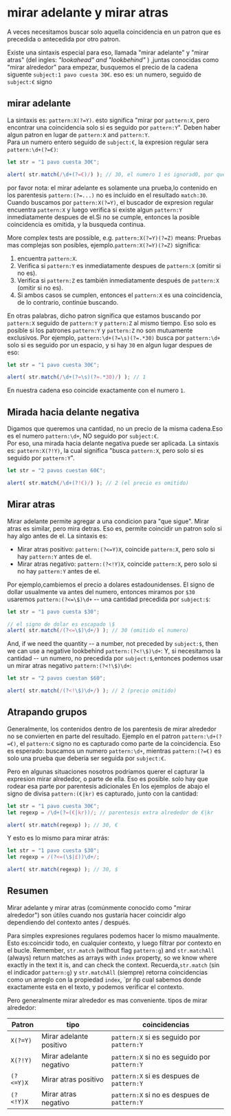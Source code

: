# mirar adelante y mirar atras

A veces necesitamos buscar solo aquella coincidencia en un patron que es precedida o antecedida por otro patron.

Existe una sintaxis especial para eso, llamada "mirar adelante" y "mirar atras" (del ingles: _"lookahead" and "lookbehind"_ ) ,juntas conocidas como "mirar alrededor"
para empezar, busquemos el precio de la cadena siguente `subject:1 pavo cuesta 30€`. eso es: un numero, seguido de `subject:€` signo  
## mirar adelante

La sintaxis es: `pattern:X(?=Y)`. esto significa "mirar por `pattern:X`, pero encontrar una coincidencia solo si es seguido por `pattern:Y`". Deben haber algun patron en lugar de `pattern:X` and `pattern:Y`.  
Para un numero entero seguido de `subject:€`, la expresion regular sera `pattern:\d+(?=€)`:
```js run
let str = "1 pavo cuesta 30€";

alert( str.match(/\d+(?=€)/) ); // 30, el numero 1 es ignorad0, por que no tiene al lado a €
```

por favor nota: el mirar adelante es solamente una prueba,lo contenido en los parentesis `pattern:(?=...)` no es incluido en el resultado `match:30`.
Cuando buscamos por `pattern:X(?=Y)`, el  buscador de expresion regular encuentra `pattern:X` y luego verifica si existe algun `pattern:Y` inmediatamente despues de el.Si no se cumple, entonces la posible coincidencia es omitida, y la busqueda continua.    

More complex tests are possible, e.g. `pattern:X(?=Y)(?=Z)` means:
Pruebas mas complejas son posibles, ejemplo.`pattern:X(?=Y)(?=Z)` significa:
1. encuentra `pattern:X`.
2. Verifica si `pattern:Y` es inmediatamente despues de `pattern:X` (omitir si no es).
3. Verifica si `pattern:Z` es también inmediatamente después de `pattern:X` (omitir si no es).
4. Si ambos casos se cumplen, entonces el `pattern:X` es una coincidencia, de lo contrario, continúe buscando.

En otras palabras, dicho patron significa que estamos buscando por `pattern:X` seguido de `pattern:Y` y `pattern:Z` al mismo tiempo. 
Eso solo es posible si los patrones `pattern:Y` y `pattern:Z` no son mutuamente exclusivos. 
Por ejemplo, `pattern:\d+(?=\s)(?=.*30)` busca por `pattern:\d+` solo si es seguido por un espacio, y si hay `30` en algun lugar despues de eso:
```js run
let str = "1 pavo cuesta 30€";

alert( str.match(/\d+(?=\s)(?=.*30)/) ); // 1
```

En nuestra cadena eso coincide exactamente con el numero `1`. 
## Mirada hacia delante negativa

Digamos que queremos una cantidad, no un precio de la misma cadena.Eso es el numero `pattern:\d+`, NO seguido por `subject:€`.  
Por eso, una mirada hacia delante negativa puede ser aplicada.
La sintaxis es: `pattern:X(?!Y)`, la cual significa "busca `pattern:X`, pero solo si es seguido por `pattern:Y`".

```js run
let str = "2 pavos cuestan 60€";

alert( str.match(/\d+(?!€)/) ); // 2 (el precio es omitido)
```

## Mirar atras

Mirar adelante permite agregar a una condicion para "que sigue".
Mirar atras es similar, pero mira detras. Eso es, permite coincidir un patron solo si hay algo antes de el.
La sintaxis es:
- Mirar atras positivo: `pattern:(?<=Y)X`, coincide `pattern:X`, pero solo si hay `pattern:Y` antes de el.
- Mirar atras negativo: `pattern:(?<!Y)X`, coincide `pattern:X`, pero solo si no hay `pattern:Y` antes de el.

Por ejemplo,cambiemos el precio a dolares estadounidenses. El signo de dollar usualmente va antes del numero, entonces miramos por `$30` usaremos `pattern:(?<=\$)\d+` -- una cantidad precedida por `subject:$`: 
```js run
let str = "1 pavo cuesta $30";

// el signo de dolar es escapado \$
alert( str.match(/(?<=\$)\d+/) ); // 30 (omitido el numero)
```

And, if we need the quantity -- a number, not preceded by `subject:$`, then we can use a negative lookbehind `pattern:(?<!\$)\d+`:
Y, si necesitamos la cantidad -- un numero, no precedida por  `subject:$`,entonces podemos usar un mirar atras negativo `pattern:(?<!\$)\d+`: 
```js run
let str = "2 pavos cuestan $60";

alert( str.match(/(?<!\$)\d+/) ); // 2 (precio omitido)
```

## Atrapando grupos

Generalmente, los contenidos dentro de los parentesis de mirar alrededor no se convierten en parte del resultado.
Ejemplo en el patron `pattern:\d+(?=€)`, el `pattern:€` signo no es capturado como parte de la coincidencia. Eso es esperado: buscamos un numero `pattern:\d+`, mientras `pattern:(?=€)` es solo una prueba que deberia ser seguida por `subject:€`.

Pero en algunas situaciones nosotros podriamos querer el capturar la expresion mirar alrededor, o parte de ella. Eso es posible. solo hay que rodear esa parte por parentesis adicionales
En los ejemplos de abajo el signo de divisa  `pattern:(€|kr)` es capturado, junto con la cantidad:  
```js run
let str = "1 pavo cuesta 30€";
let regexp = /\d+(?=(€|kr))/; // parentesis extra alrededor de €|kr

alert( str.match(regexp) ); // 30, €
```

Y esto es lo mismo para mirar atrás:

```js run
let str = "1 pavo cuesta $30";
let regexp = /(?<=(\$|£))\d+/;

alert( str.match(regexp) ); // 30, $
```

## Resumen

Mirar adelante y mirar atras (comúnmente conocido como "mirar alrededor") son útiles cuando nos gustaría hacer coincidir algo dependiendo del contexto antes / después.

Para simples expresiones regulares podemos hacer lo mismo maualmente. Esto es:coincidir todo, en cualquier contexto, y luego filtrar por contexto en el bucle.
Remember, `str.match` (without flag `pattern:g`) and `str.matchAll` (always) return matches as arrays with `index` property, so we know where exactly in the text it is, and can check the context.
Recuerda,`str.match` (sin el indicador `pattern:g`) y `str.matchAll` (siempre) retorna coincidencias como un arreglo con la propiedad `index`, ´pr ñp cual sabemos donde exactamente esta en el texto, y podemos verificar el contexto.

Pero generalmente mirar alrededor es mas conveniente.
tipos de mirar alrededor:

| Patron             | tipo             | coincidencias |
|--------------------|------------------|---------|
| `X(?=Y)`   | Mirar adelante positivo | `pattern:X` si es seguido por `pattern:Y` |
| `X(?!Y)`   | Mirar adelante negativo | `pattern:X` si no es seguido por `pattern:Y` |
| `(?<=Y)X` |  Mirar atras positivo | `pattern:X` si es despues de `pattern:Y` |
| `(?<!Y)X` | Mirar atras negativo | `pattern:X` si no es despues de `pattern:Y` |
